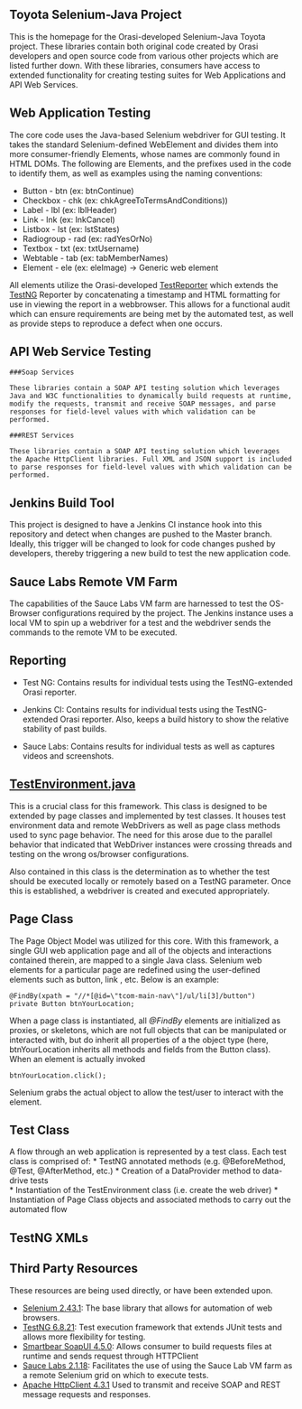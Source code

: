 ## Toyota Selenium-Java Project

This is the homepage for the Orasi-developed Selenium-Java Toyota project. These libraries contain both original code created by Orasi developers and open source code from various other projects which are listed further down. With these libraries, consumers have access to extended functionality for creating testing suites for Web Applications and API Web Services.

## Web Application Testing

The core code uses the Java-based Selenium webdriver for GUI testing. It takes the standard Selenium-defined WebElement and divides them into more consumer-friendly Elements, whose names are commonly found in HTML DOMs. The following are Elements, and the prefixes used in the code to identify them, as well as examples using the naming conventions:

* Button - btn (ex: btnContinue)
* Checkbox - chk (ex: chkAgreeToTermsAndConditions))
* Label - lbl (ex: lblHeader)
* Link - lnk (ex: lnkCancel)
* Listbox  - lst (ex: lstStates)
* Radiogroup - rad (ex: radYesOrNo)
* Textbox - txt (ex: txtUsername)
* Webtable - tab (ex: tabMemberNames)
* Element - ele (ex: eleImage) -> Generic web element

All elements utilize the Orasi-developed [TestReporter](https://github.com/waitsavery/Toyota/blob/master/src/main/java/com/orasi/utils/TestReporter.java) which extends the [TestNG](https://github.com/cbeust/testng) Reporter by concatenating a timestamp and HTML formatting for use in viewing the report in a webbrowser. This allows for a functional audit which can ensure requirements are being met by the automated test, as well as provide steps to reproduce a defect when one occurs.

## API Web Service Testing

	###Soap Services 
 
	These libraries contain a SOAP API testing solution which leverages Java and W3C functionalities to dynamically build requests at runtime, modify the requests, transmit and receive SOAP messages, and parse responses for field-level values with which validation can be performed. 

	###REST Services  
  
	These libraries contain a SOAP API testing solution which leverages the Apache HttpClient libraries. Full XML and JSON support is included to parse responses for field-level values with which validation can be performed. 

## Jenkins Build Tool
This project is designed to have a Jenkins CI instance hook into this repository and detect when changes are pushed to the Master branch. Ideally, this trigger will be changed to look for code changes pushed by developers, thereby triggering a new build to test the new application code.

## Sauce Labs Remote VM Farm

The capabilities of the Sauce Labs VM farm are harnessed to test the OS-Browser configurations required by the project. The Jenkins instance uses a local VM to spin up a webdriver for a test and the webdriver sends the commands to the remote VM to be executed.

## Reporting

* Test NG: Contains results for individual tests using the TestNG-extended Orasi reporter.

* Jenkins CI: Contains results for individual tests using the TestNG-extended Orasi reporter.  Also, keeps a build history to show the relative stability of past builds.

* Sauce Labs: Contains results for individual tests as well as captures videos and screenshots.

## [TestEnvironment.java](https://github.com/waitsavery/Toyota/blob/master/src/main/java/com/orasi/utils/TestEnvironment.java)

This is a crucial class for this framework. This class is designed to be extended by page classes and implemented by test classes. It houses test environment data and remote WebDrivers as well as page class methods used to sync page behavior.  The need for this arose due to the parallel behavior that indicated that WebDriver instances were crossing threads and testing on the wrong os/browser configurations.

Also contained in this class is the determination as to whether the test should be executed locally or remotely based on a TestNG parameter. Once this is established, a webdriver is created and executed appropriately.

## Page Class

The Page Object Model was utilized for this core. With this framework, a single GUI web application page and all of the objects and interactions contained therein, are mapped to a single Java class. Selenium web elements for a particular page are redefined using the user-defined elements such as button, link , etc. Below is an example:

	@FindBy(xpath = "//*[@id=\"tcom-main-nav\"]/ul/li[3]/button")
	private Button btnYourLocation;

When a page class is instantiated, all *@FindBy* elements are initialized as proxies, or skeletons, which are not full objects that can be manipulated or interacted with, but do inherit all properties of a the object type (here, btnYourLocation inherits all methods and fields from the Button class). When an element is actually invoked

	btnYourLocation.click();
 
Selenium grabs the actual object to allow the test/user to interact with the element.

## Test Class

A flow through an web application is represented by a test class. Each test class is comprised of:
	* TestNG annotated methods (e.g. @BeforeMethod, @Test, @AfterMethod, etc.)
	* Creation of a DataProvider method to data-drive tests 	
	* Instantiation of the TestEnvironment class (i.e. create the web driver)
	* Instantiation of Page Class objects and associated methods to carry out the 
	  automated flow

## TestNG XMLs

## Third Party Resources
These resources are being used directly, or have been extended upon.
* [Selenium 2.43.1](https://github.com/SeleniumHQ/selenium): The base library that allows for automation of web browsers.
* [TestNG 6.8.21](https://github.com/cbeust/testng/): Test execution framework that extends JUnit tests and allows more flexibility for testing.
* [Smartbear SoapUI 4.5.0](https://github.com/SmartBear/soapui): Allows consumer to build requests files at runtime and sends request through HTTPClient
* [Sauce Labs 2.1.18](https://github.com/saucelabs/sauce-java): Facilitates the  use of using the Sauce Lab VM farm as a remote Selenium grid on which to execute tests.
* [Apache HttpClient 4.3.1](https://hc.apache.org/httpcomponents-client-ga/httpclient/apidocs/index.html) Used to transmit and receive SOAP and REST message requests and responses.